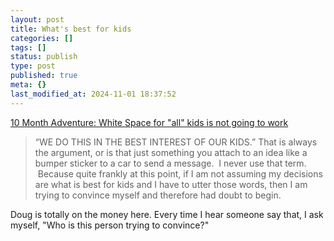 ```yaml
---
layout: post
title: What's best for kids
categories: []
tags: []
status: publish
type: post
published: true
meta: {}
last_modified_at: 2024-11-01 18:37:52
---
```


[10 Month Adventure: White Space for "all" kids is not going to work](http://dougtimm.blogspot.com/2015/11/white-space-for-all-kids-is-not-going.html?m=1)


>“WE DO THIS IN THE BEST INTEREST OF OUR KIDS.” That is always the argument, or is that just something you attach to an idea like a bumper sticker to a car to send a message.  I never use that term.  Because quite frankly at this point, if I am not assuming my decisions are what is best for kids and I have to utter those words, then I am trying to convince myself and therefore had doubt to begin.  



Doug is totally on the money here. Every time I hear someone say that, I ask myself, "Who is this person trying to convince?"
